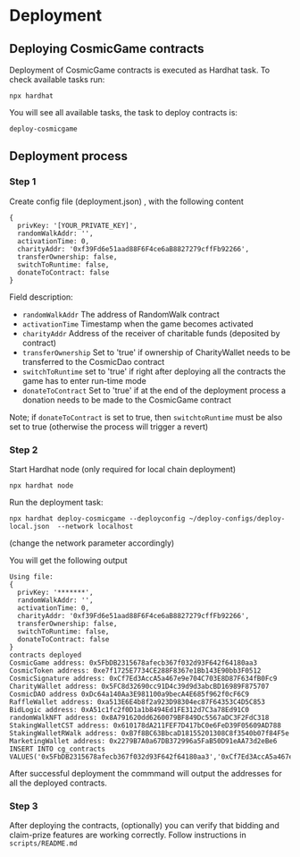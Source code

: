 

# Deployment

## Deploying CosmicGame contracts

Deployment of CosmicGame contracts is executed as Hardhat task. To check available tasks run:

	npx hardhat

You will see all available tasks, the task to deploy contracts is:

    deploy-cosmicgame

## Deployment process

### Step 1

Create config file (deployment.json) , with the following content

```
{
  privKey: '[YOUR_PRIVATE_KEY]',
  randomWalkAddr: '',
  activationTime: 0,
  charityAddr: '0xf39Fd6e51aad88F6F4ce6aB8827279cffFb92266',
  transferOwnership: false,
  switchToRuntime: false,
  donateToContract: false
}
```

Field description:

- `randomWalkAddr`		The address of RandomWalk contract
- `activationTime`		Timestamp when the game becomes activated
- `charityAddr`			Address of the receiver of charitable funds (deposited by contract)
- `transferOwnership`		Set to 'true' if ownership of CharityWallet needs to be transferred to the CosmicDao contract
- `switchToRuntime`		set to 'true' if right after deploying all the contracts the game has to enter run-time mode
- `donateToContract`	Set to 'true' if at the end of the deployment process a donation needs to be made to the CosmicGame contract	

Note; if `donateToContract` is set to true, then `switchtoRuntime` must be also set to true (otherwise the process will trigger a revert)

### Step 2

Start Hardhat node (only required for local chain deployment)

    npx hardhat node

Run the deployment task:

	npx hardhat deploy-cosmicgame --deployconfig ~/deploy-configs/deploy-local.json  --network localhost

(change the network parameter accordingly)

You will get the following output
```
Using file:
{
  privKey: '*******',
  randomWalkAddr: '',
  activationTime: 0,
  charityAddr: '0xf39Fd6e51aad88F6F4ce6aB8827279cffFb92266',
  transferOwnership: false,
  switchToRuntime: false,
  donateToContract: false
}
contracts deployed
CosmicGame address: 0x5FbDB2315678afecb367f032d93F642f64180aa3
CosmicToken address: 0xe7f1725E7734CE288F8367e1Bb143E90bb3F0512
CosmicSignature address: 0xCf7Ed3AccA5a467e9e704C703E8D87F634fB0Fc9
CharityWallet address: 0x5FC8d32690cc91D4c39d9d3abcBD16989F875707
CosmicDAO address 0xDc64a140Aa3E981100a9becA4E685f962f0cF6C9
RaffleWallet address: 0xa513E6E4b8f2a923D98304ec87F64353C4D5C853
BidLogic address: 0xA51c1fc2f0D1a1b8494Ed1FE312d7C3a78Ed91C0
randomWalkNFT address: 0x8A791620dd6260079BF849Dc5567aDC3F2FdC318
StakingWalletCST address: 0x610178dA211FEF7D417bC0e6FeD39F05609AD788
StakingWalletRWalk address: 0xB7f8BC63BbcaD18155201308C8f3540b07f84F5e
MarketingWallet address: 0x2279B7A0a67DB372996a5FaB50D91eAA73d2eBe6
INSERT INTO cg_contracts VALUES('0x5FbDB2315678afecb367f032d93F642f64180aa3','0xCf7Ed3AccA5a467e9e704C703E8D87F634fB0Fc9','0xe7f1725E7734CE288F8367e1Bb143E90bb3F0512','0xDc64a140Aa3E981100a9becA4E685f962f0cF6C9','0x5FC8d32690cc91D4c39d9d3abcBD16989F875707','0xa513E6E4b8f2a923D98304ec87F64353C4D5C853','0x8A791620dd6260079BF849Dc5567aDC3F2FdC318','0x610178dA211FEF7D417bC0e6FeD39F05609AD788','0xB7f8BC63BbcaD18155201308C8f3540b07f84F5e','0x2279B7A0a67DB372996a5FaB50D91eAA73d2eBe6','0xA51c1fc2f0D1a1b8494Ed1FE312d7C3a78Ed91C0')
```

After successful deployment the commmand will output the addresses for all the deployed contracts.

### Step 3

After deploying the contracts, (optionally) you can verify that bidding and claim-prize features are working correctly. Follow instructions in `scripts/README.md`
